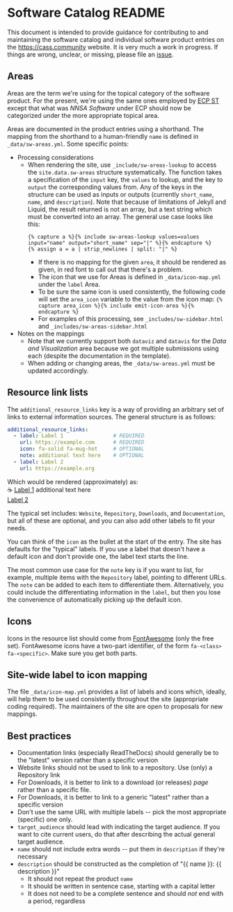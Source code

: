 # Software Catalog README

This document is intended to provide guidance for contributing to and maintaining the software catalog and individual software product entries on the <https://cass.community> website.  It is very much a work in progress.  If things are wrong, unclear, or missing, please file an [issue](https://github.com/cass-community/new/issues).

## Areas

Areas are the term we're using for the topical category of the software product.  For the present, we're using the same ones employed by [ECP ST](https://www.exascaleproject.org/research/#software) except that what was *NNSA Software* under ECP should now be categorized under the more appropriate topical area.

Areas are documented in the product entries using a shorthand.  The mapping from the shorthand to a human-friendly `name` is defined in `_data/sw-areas.yml`.  Some specific points:

* Processing considerations
  * When rendering the site, use `_include/sw-areas-lookup` to access the `site.data.sw-areas` structure systematically.  The function takes a specification of the `input` key, the `values` to lookup, and the key to `output` the corresponding values from.  Any of the keys in the structure can be used as inputs or outputs (currently `short_name`, `name`, and `description`).  Note that because of limitations of Jekyll and Liquid, the result returned is not an array, but a text string which must be converted into an array.
      The general use case looks like this:
      ```
      {% capture a %}{% include sw-areas-lookup values=values input="name" output="short_name" sep="|" %}{% endcapture %}
      {% assign a = a | strip_newlines | split: "|" %}
      ```
    * If there is no mapping for the given `area`, it should be rendered as given, in red font to call out that there's a problem.
    * The icon that we use for Areas is defined in `_data/icon-map.yml` under the `label` Area.
    * To be sure the same icon is used consistently, the following code will set the `area_icon` variable to the value from the icon map: `{% capture area_icon %}{% include emit-icon-area %}{% endcapture %}`
    * For examples of this processing, see `_includes/sw-sidebar.html` and `_includes/sw-areas-sidebar.html`
* Notes on the mappings
    * Note that we currently support both `dataviz` and `datavis` for the *Data and Visualization* area because we got multiple submissions using each (despite the documentation in the template).
    * When adding or changing areas, the `_data/sw-areas.yml` must be updated accordingly.

## Resource link lists

The `additional_resource_links` key is a way of providing an arbitrary set of links to external information sources.  The general structure is as follows:

```yaml
additional_resource_links:
  - label: Label 1                # REQUIRED
    url: https://example.com      # REQUIRED
    icon: fa-solid fa-mug-hot     # OPTIONAL
    note: additional text here    # OPTIONAL
  - label: Label 2
    url: https://example.org
```

Which would be rendered (approximately) as:<br>
&#x2615; [Label 1](https://example.com) additional text here<br>
[Label 2](https://example.org)

 The typical set includes: `Website`, `Repository`, `Downloads`, and `Documentation`, but all of these are optional, and you can also add other labels to fit your needs.

You can think of the `icon` as the bullet at the start of the entry.  The site has defaults for the "typical" labels. If you use a label that doesn't have a default icon and don't provide one, the label text starts the line.

The most common use case for the `note` key is if you want to list, for example, multiple items with the `Repository` label, pointing to different URLs.  The `note` can be added to each item to differentiate them.  Alternatively, you could include the differentiating information in the `label`, but then you lose the convenience of automatically picking up the default icon.

## Icons

Icons in the resource list should come from [FontAwesome](https://fontawesome.com/v6/search?o=r&m=free) (only the free set).  FontAwesome icons have a two-part identifier, of the form `fa-<class> fa-<specific>`.  Make sure you get both parts.

## Site-wide label to icon mapping

The file `_data/icon-map.yml` provides a list of labels and icons which, ideally, will help them to be used consistently throughout the site (appropriate coding required).  The maintainers of the site are open to proposals for new mappings.

## Best practices

* Documentation links (especially ReadTheDocs) should generally be to the "latest" version rather than a specific version
* Website links should not be used to link to a repository.  Use (only) a Repository link
* For Downloads, it is better to link to a download (or releases) *page* rather than a specific file.
* For Downloads, it is better to link to a generic "latest" rather than a specific version
* Don't use the same URL with multiple labels -- pick the most appropriate (specific) one only.
* `target_audience` should lead with indicating the target audience.  If you want to cite current users, do that after describing the actual general target audience.
* `name` should not include extra words -- put them in `description` if they're necessary
* `description` should be constructed as the completion of "{{ name }}: {{ description }}"
  * It should not repeat the product `name`
  * It should be written in sentence case, starting with a capital letter
  * It does not need to be a complete sentence and should *not* end with a period, regardless